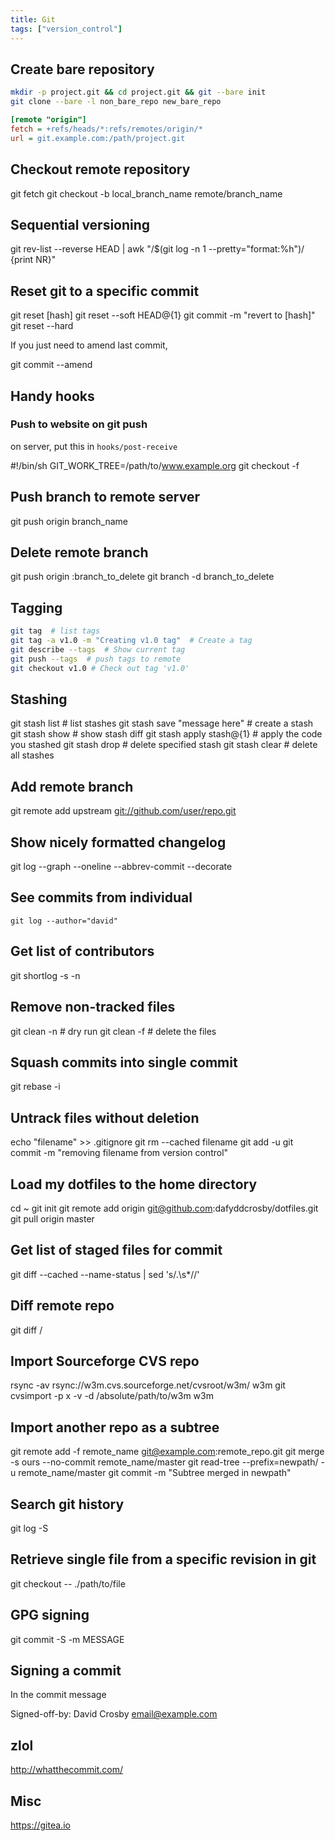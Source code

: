 ```yaml
---
title: Git
tags: ["version_control"]
---
```


Create bare repository
----------------------

```bash
mkdir -p project.git && cd project.git && git --bare init
git clone --bare -l non_bare_repo new_bare_repo
```

```ini
[remote "origin"]
fetch = +refs/heads/*:refs/remotes/origin/*
url = git.example.com:/path/project.git
```

Checkout remote repository
--------------------------


 git fetch
 git checkout -b local_branch_name remote/branch_name


Sequential versioning
---------------------


 git rev-list --reverse HEAD | awk "/$(git log -n 1 --pretty="format:%h")/ {print NR}"

Reset git to a specific commit
------------------------------



 git reset [hash]
 git reset --soft HEAD@{1}
 git commit -m "revert to [hash]"
 git reset --hard

If you just need to amend last commit,



 git commit --amend

Handy hooks
-----------


### Push to website on git push

on server, put this in ``hooks/post-receive``



 #!/bin/sh
 GIT_WORK_TREE=/path/to/www.example.org git checkout -f

Push branch to remote server
----------------------------



 git push origin branch_name

Delete remote branch
--------------------



 git push origin :branch_to_delete
 git branch -d branch_to_delete

Tagging
-------

```bash
git tag  # list tags
git tag -a v1.0 -m "Creating v1.0 tag"  # Create a tag
git describe --tags  # Show current tag
git push --tags  # push tags to remote
git checkout v1.0 # Check out tag 'v1.0'
```

Stashing
--------



 git stash list  # list stashes
 git stash save "message here"  # create a stash
 git stash show <stash>  # show stash diff
 git stash apply stash@{1}  # apply the code you stashed
 git stash drop <stash>  # delete specified stash
 git stash clear  # delete all stashes

Add remote branch
-----------------



 git remote add upstream <git://github.com/user/repo.git>

Show nicely formatted changelog
-------------------------------



 git log --graph --oneline --abbrev-commit --decorate

See commits from individual
---------------------------

	git log --author="david"


Get list of contributors
------------------------



 git shortlog -s -n

Remove non-tracked files
------------------------



 git clean -n  # dry run
 git clean -f  # delete the files

Squash commits into single commit
---------------------------------



 git rebase -i <hash>

Untrack files without deletion
------------------------------



 echo "filename" >> .gitignore
 git rm --cached filename
 git add -u
 git commit -m "removing filename from version control"

Load my dotfiles to the home directory
--------------------------------------



 cd ~
 git init
 git remote add origin git@github.com:dafyddcrosby/dotfiles.git
 git pull origin master

Get list of staged files for commit
-----------------------------------



 git diff --cached --name-status | sed 's/.\s*//'

Diff remote repo
----------------



 git diff <branch> <remote>/<branch>

Import Sourceforge CVS repo
---------------------------



 rsync -av rsync://w3m.cvs.sourceforge.net/cvsroot/w3m/ w3m
 git cvsimport -p x -v -d /absolute/path/to/w3m w3m

Import another repo as a subtree
--------------------------------



 git remote add -f remote_name git@example.com:remote_repo.git
 git merge -s ours --no-commit remote_name/master
 git read-tree --prefix=newpath/ -u remote_name/master
 git commit -m "Subtree merged in newpath"
 

Search git history
------------------



 git log -S <search term>

Retrieve single file from a specific revision in git
----------------------------------------------------



 git checkout <HASH> -- ./path/to/file

GPG signing
-----------



  git commit -S -m MESSAGE

Signing a commit
----------------


In the commit message



  Signed-off-by: David Crosby <email@example.com>

zlol
----

<http://whatthecommit.com/>

Misc
----
<https://gitea.io>

